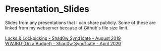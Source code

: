 # Presentation_Slides
Slides from any presentations that I can share publicly. Some of these are linked from my webserver because of Github's file size limit.
<br>
<br>
<a href="http://roccotechnology.com/Presentations/LocksLockpicking_Shad0wSynd1cate_August2019.pptx">Locks & Lockpicking - Shad0w Synd1cate - August 2019</a><br>
<a href="http://roccotechnology.com/Presentations/WWJBD_On_A_Budget_Shad0wSynd1cate_April2020.pptx">WWJBD (On a Budget) - Shad0w Synd1cate - April 2020</a><br>

